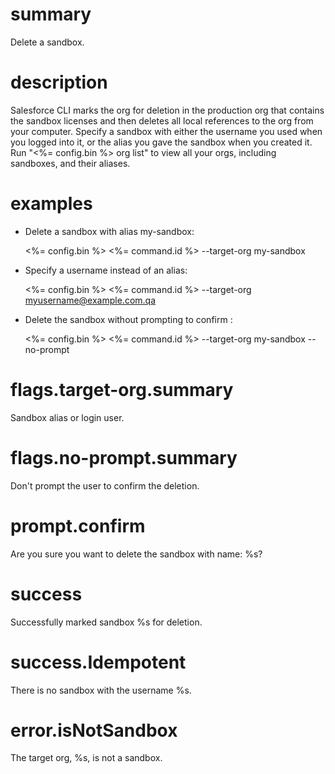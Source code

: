 # summary

Delete a sandbox.

# description

Salesforce CLI marks the org for deletion in the production org that contains the sandbox licenses and then deletes all local references to the org from your computer.
Specify a sandbox with either the username you used when you logged into it, or the alias you gave the sandbox when you created it. Run "<%= config.bin %> org list" to view all your orgs, including sandboxes, and their aliases.

# examples

- Delete a sandbox with alias my-sandbox:

  <%= config.bin %> <%= command.id %> --target-org my-sandbox

- Specify a username instead of an alias:

  <%= config.bin %> <%= command.id %> --target-org myusername@example.com.qa

- Delete the sandbox without prompting to confirm :

  <%= config.bin %> <%= command.id %> --target-org my-sandbox --no-prompt

# flags.target-org.summary

Sandbox alias or login user.

# flags.no-prompt.summary

Don't prompt the user to confirm the deletion.

# prompt.confirm

Are you sure you want to delete the sandbox with name: %s?

# success

Successfully marked sandbox %s for deletion.

# success.Idempotent

There is no sandbox with the username %s.

# error.isNotSandbox

The target org, %s, is not a sandbox.

